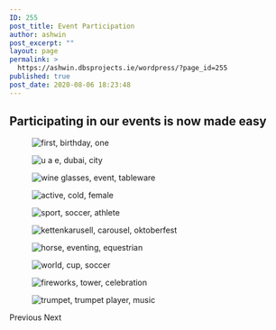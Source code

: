 ```yaml
---
ID: 255
post_title: Event Participation
author: ashwin
post_excerpt: ""
layout: page
permalink: >
  https://ashwin.dbsprojects.ie/wordpress/?page_id=255
published: true
post_date: 2020-08-06 18:23:48
---
```

<h2>Participating in our events is now made easy</h2>		
				<figure><img src="https://ashwin.dbsprojects.ie/wordpress/wp-content/uploads/2020/08/first-birthday-one-1121670.jpg" alt="first, birthday, one" /></figure><figure><img src="https://ashwin.dbsprojects.ie/wordpress/wp-content/uploads/2020/08/u-a-e-dubai-city-5439560.jpg" alt="u a e, dubai, city" /></figure><figure><img src="https://ashwin.dbsprojects.ie/wordpress/wp-content/uploads/2020/08/wine-glasses-event-tableware-1107152.jpg" alt="wine glasses, event, tableware" /></figure><figure><img src="https://ashwin.dbsprojects.ie/wordpress/wp-content/uploads/2020/08/active-cold-female-15926.jpg" alt="active, cold, female" /></figure><figure><img src="https://ashwin.dbsprojects.ie/wordpress/wp-content/uploads/2020/08/sport-soccer-athlete-2177155.jpg" alt="sport, soccer, athlete" /></figure><figure><img src="https://ashwin.dbsprojects.ie/wordpress/wp-content/uploads/2020/08/kettenkarusell-carousel-oktoberfest-4500761.jpg" alt="kettenkarusell, carousel, oktoberfest" /></figure><figure><img src="https://ashwin.dbsprojects.ie/wordpress/wp-content/uploads/2020/08/horse-eventing-equestrian-930942.jpg" alt="horse, eventing, equestrian" /></figure><figure><img src="https://ashwin.dbsprojects.ie/wordpress/wp-content/uploads/2020/08/world-cup-soccer-41953.jpg" alt="world, cup, soccer" /></figure><figure><img src="https://ashwin.dbsprojects.ie/wordpress/wp-content/uploads/2020/08/fireworks-tower-celebration-1149602.jpg" alt="fireworks, tower, celebration" /></figure><figure><img src="https://ashwin.dbsprojects.ie/wordpress/wp-content/uploads/2020/08/trumpet-trumpet-player-music-8445.jpg" alt="trumpet, trumpet player, music" /></figure>			
						Previous
						Next